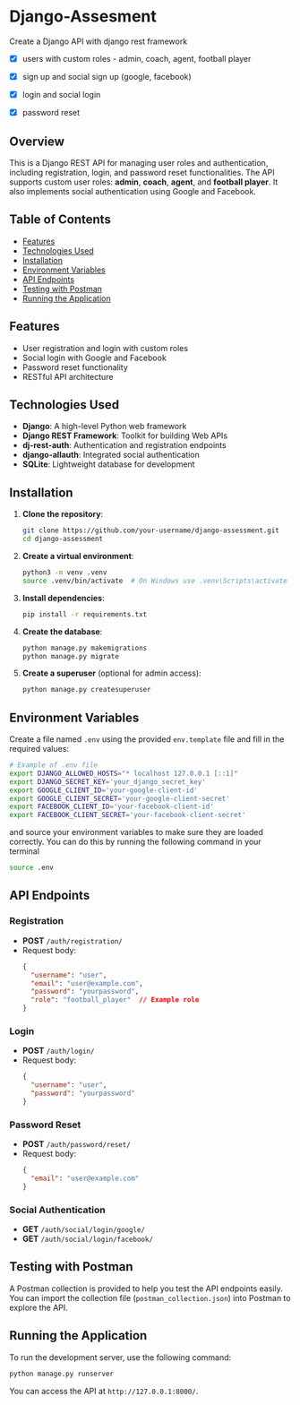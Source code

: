 # Django-Assesment

Create a Django API with django rest framework

- [x]  users with custom roles - admin, coach, agent, football player
- [x]  sign up and social sign up (google, facebook)
- [x]  login and social login
- [x]  password reset



## Overview

This is a Django REST API for managing user roles and authentication, including registration, login, and password reset functionalities. The API supports custom user roles: **admin**, **coach**, **agent**, and **football player**. It also implements social authentication using Google and Facebook.

## Table of Contents

- [Features](#features)
- [Technologies Used](#technologies-used)
- [Installation](#installation)
- [Environment Variables](#environment-variables)
- [API Endpoints](#api-endpoints)
- [Testing with Postman](#testing-with-postman)
- [Running the Application](#running-the-application)

## Features

- User registration and login with custom roles
- Social login with Google and Facebook
- Password reset functionality
- RESTful API architecture

## Technologies Used

- **Django**: A high-level Python web framework
- **Django REST Framework**: Toolkit for building Web APIs
- **dj-rest-auth**: Authentication and registration endpoints
- **django-allauth**: Integrated social authentication
- **SQLite**: Lightweight database for development

## Installation

1. **Clone the repository**:
   ```bash
   git clone https://github.com/your-username/django-assessment.git
   cd django-assessment
   ```

2. **Create a virtual environment**:
   ```bash
   python3 -m venv .venv
   source .venv/bin/activate  # On Windows use .venv\Scripts\activate
   ```

3. **Install dependencies**:
   ```bash
   pip install -r requirements.txt
   ```

4. **Create the database**:
   ```bash
   python manage.py makemigrations
   python manage.py migrate
   ```

5. **Create a superuser** (optional for admin access):
   ```bash
   python manage.py createsuperuser
   ```

## Environment Variables

Create a file named `.env` using the provided `env.template` file and fill in the required values:

```bash
# Example of .env file
export DJANGO_ALLOWED_HOSTS="* localhost 127.0.0.1 [::1]"
export DJANGO_SECRET_KEY='your_django_secret_key'
export GOOGLE_CLIENT_ID='your-google-client-id'
export GOOGLE_CLIENT_SECRET='your-google-client-secret'
export FACEBOOK_CLIENT_ID='your-facebook-client-id'
export FACEBOOK_CLIENT_SECRET='your-facebook-client-secret'
```

and source your environment variables to make sure they are loaded correctly. You can do this by running the following command in your terminal
```bash
source .env
```

## API Endpoints

### Registration

- **POST** `/auth/registration/`
- Request body:
  ```json
  {
    "username": "user",
    "email": "user@example.com",
    "password": "yourpassword",
    "role": "football_player"  // Example role
  }
  ```

### Login

- **POST** `/auth/login/`
- Request body:
  ```json
  {
    "username": "user",
    "password": "yourpassword"
  }
  ```

### Password Reset

- **POST** `/auth/password/reset/`
- Request body:
  ```json
  {
    "email": "user@example.com"
  }
  ```

### Social Authentication

- **GET** `/auth/social/login/google/`
- **GET** `/auth/social/login/facebook/`

## Testing with Postman

A Postman collection is provided to help you test the API endpoints easily. You can import the collection file (`postman_collection.json`) into Postman to explore the API.

## Running the Application

To run the development server, use the following command:

```bash
python manage.py runserver
```

You can access the API at `http://127.0.0.1:8000/`.
